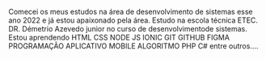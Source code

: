 Comecei os meus estudos na área de desenvolvimento de sistemas esse ano 2022 e já estou apaixonado pela área.
Estudo na escola técnica ETEC. DR. Démetrio Azevedo junior no curso de desenvolvimentode sistemas.
Estou aprendendo
HTML
CSS
NODE JS
IONIC
GIT 
GITHUB
FIGMA
PROGRAMAÇÃO APLICATIVO MOBILE
ALGORITMO
PHP
C#
entre outros....
